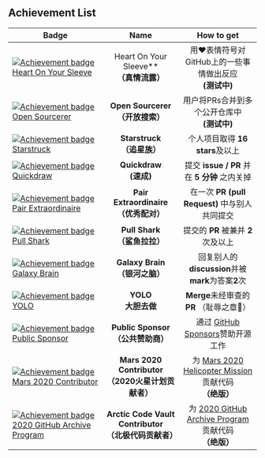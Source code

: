 ## Achievement List

| Badge                                                        |                             Name                             |                          How to get                          |
| ------------------------------------------------------------ | :----------------------------------------------------------: | :----------------------------------------------------------: |
| [![Achievement badge Heart On Your Sleeve](https://camo.githubusercontent.com/849459ac06f88476872e568dd15038ff92463b56b6c1d881eba4768c3c99f952/68747470733a2f2f6769746875622e6769746875626173736574732e636f6d2f696d616765732f6d6f64756c65732f70726f66696c652f616368696576656d656e74732f68656172742d6f6e2d796f75722d736c656576652d64656661756c742e706e67)](https://camo.githubusercontent.com/849459ac06f88476872e568dd15038ff92463b56b6c1d881eba4768c3c99f952/68747470733a2f2f6769746875622e6769746875626173736574732e636f6d2f696d616765732f6d6f64756c65732f70726f66696c652f616368696576656d656e74732f68656172742d6f6e2d796f75722d736c656576652d64656661756c742e706e67) |         Heart On Your Sleeve**<br />**（真情流露）**         |  用❤️表情符号对GitHub上的一些事情做出反应 <br />**(测试中)**  |
| [![Achievement badge Open Sourcerer](https://camo.githubusercontent.com/52c99599bf3ab70e329e1bdadc0fe81be0ec027fce4ec29e1ba77d4cae3ec38e/68747470733a2f2f6769746875622e6769746875626173736574732e636f6d2f696d616765732f6d6f64756c65732f70726f66696c652f616368696576656d656e74732f6f70656e2d736f757263657265722d64656661756c742e706e67)](https://camo.githubusercontent.com/52c99599bf3ab70e329e1bdadc0fe81be0ec027fce4ec29e1ba77d4cae3ec38e/68747470733a2f2f6769746875622e6769746875626173736574732e636f6d2f696d616765732f6d6f64756c65732f70726f66696c652f616368696576656d656e74732f6f70656e2d736f757263657265722d64656661756c742e706e67) |           **Open Sourcerer**<br />**（开放搜索）**           |       用户将PRs合并到多个公开仓库中 <br />**(测试中)**       |
| [![Achievement badge Starstruck](https://camo.githubusercontent.com/98e693d243cde46579166501d14a9259daa92de146d9ba7d6af25255c4707974/68747470733a2f2f6769746875622e6769746875626173736574732e636f6d2f696d616765732f6d6f64756c65732f70726f66696c652f616368696576656d656e74732f7374617273747275636b2d64656661756c742e706e67)](https://camo.githubusercontent.com/98e693d243cde46579166501d14a9259daa92de146d9ba7d6af25255c4707974/68747470733a2f2f6769746875622e6769746875626173736574732e636f6d2f696d616765732f6d6f64756c65732f70726f66696c652f616368696576656d656e74732f7374617273747275636b2d64656661756c742e706e67) |              **Starstruck**<br />**（追星族）**              |               个人项目取得 **16 stars**及以上                |
| [![Achievement badge Quickdraw](https://camo.githubusercontent.com/f1609e8e2b3083f5210bbf4a81dc33a2b31cfd964f256caddfcfe278a702b420/68747470733a2f2f6769746875622e6769746875626173736574732e636f6d2f696d616765732f6d6f64756c65732f70726f66696c652f616368696576656d656e74732f717569636b647261772d64656661756c742e706e67)](https://camo.githubusercontent.com/f1609e8e2b3083f5210bbf4a81dc33a2b31cfd964f256caddfcfe278a702b420/68747470733a2f2f6769746875622e6769746875626173736574732e636f6d2f696d616765732f6d6f64756c65732f70726f66696c652f616368696576656d656e74732f717569636b647261772d64656661756c742e706e67) |                **Quickdraw**<br />**(速成)**                 |         提交 **issue / PR** 并在 **5 分钟** 之内关掉         |
| [![Achievement badge Pair Extraordinaire](https://camo.githubusercontent.com/93a470d9cb4e7f8116d53a6f6e9a75c57d0359af59d8efa0b966ec11099db35f/68747470733a2f2f6769746875622e6769746875626173736574732e636f6d2f696d616765732f6d6f64756c65732f70726f66696c652f616368696576656d656e74732f706169722d65787472616f7264696e616972652d64656661756c742e706e67)](https://camo.githubusercontent.com/93a470d9cb4e7f8116d53a6f6e9a75c57d0359af59d8efa0b966ec11099db35f/68747470733a2f2f6769746875622e6769746875626173736574732e636f6d2f696d616765732f6d6f64756c65732f70726f66696c652f616368696576656d656e74732f706169722d65787472616f7264696e616972652d64656661756c742e706e67) |        **Pair Extraordinaire**<br />**（优秀配对）**         |        在一次 **PR (pull Request)** 中与别人共同提交         |
| [![Achievement badge Pull Shark](https://camo.githubusercontent.com/d4a52cfb3181d13b7a8267394f66299c39d3c9c1da254f6beea092af1c755cca/68747470733a2f2f6769746875622e6769746875626173736574732e636f6d2f696d616765732f6d6f64756c65732f70726f66696c652f616368696576656d656e74732f70756c6c2d736861726b2d64656661756c742e706e67)](https://camo.githubusercontent.com/d4a52cfb3181d13b7a8267394f66299c39d3c9c1da254f6beea092af1c755cca/68747470733a2f2f6769746875622e6769746875626173736574732e636f6d2f696d616765732f6d6f64756c65732f70726f66696c652f616368696576656d656e74732f70756c6c2d736861726b2d64656661756c742e706e67) |             **Pull Shark**<br />**（鲨鱼拉拉）**             |             提交的 **PR** 被兼并 **2** 次及以上              |
| [![Achievement badge Galaxy Brain](https://camo.githubusercontent.com/e6ce6ebed3ad198195acd59354be6eca03cc9568f9ce27db365b1504bb92e123/68747470733a2f2f6769746875622e6769746875626173736574732e636f6d2f696d616765732f6d6f64756c65732f70726f66696c652f616368696576656d656e74732f67616c6178792d627261696e2d64656661756c742e706e67)](https://camo.githubusercontent.com/e6ce6ebed3ad198195acd59354be6eca03cc9568f9ce27db365b1504bb92e123/68747470733a2f2f6769746875622e6769746875626173736574732e636f6d2f696d616765732f6d6f64756c65732f70726f66696c652f616368696576656d656e74732f67616c6178792d627261696e2d64656661756c742e706e67) |            **Galaxy Brain**<br />**（银河之脑）**            |      回复别人的**discussion**并被**mark**为答案**2**次       |
| [![Achievement badge YOLO](https://camo.githubusercontent.com/988603b9bc6683c1728f665e6c97539f6a3d7c7cced12c72c81731e7deb0398f/68747470733a2f2f6769746875622e6769746875626173736574732e636f6d2f696d616765732f6d6f64756c65732f70726f66696c652f616368696576656d656e74732f796f6c6f2d64656661756c742e706e67)](https://camo.githubusercontent.com/988603b9bc6683c1728f665e6c97539f6a3d7c7cced12c72c81731e7deb0398f/68747470733a2f2f6769746875622e6769746875626173736574732e636f6d2f696d616765732f6d6f64756c65732f70726f66696c652f616368696576656d656e74732f796f6c6f2d64656661756c742e706e67) |                  **YOLO**<br />**大胆去做**                  |           **Merge**未经审查的**PR** （耻辱之章🤣）            |
| [![Achievement badge Public Sponsor](https://camo.githubusercontent.com/84493db1ea8f017b17254903b5a4e01bf621a7e235413dd4e8ec7ca2b2b494a3/68747470733a2f2f6769746875622e6769746875626173736574732e636f6d2f696d616765732f6d6f64756c65732f70726f66696c652f616368696576656d656e74732f7075626c69632d73706f6e736f722d64656661756c742e706e67)](https://camo.githubusercontent.com/84493db1ea8f017b17254903b5a4e01bf621a7e235413dd4e8ec7ca2b2b494a3/68747470733a2f2f6769746875622e6769746875626173736574732e636f6d2f696d616765732f6d6f64756c65732f70726f66696c652f616368696576656d656e74732f7075626c69632d73706f6e736f722d64656661756c742e706e67) |          **Public Sponsor**<br />**（公共赞助商）**          | 通过 [GitHub Sponsors](https://github.com/sponsors)赞助开源工作 |
| [![Achievement badge Mars 2020 Contributor](https://camo.githubusercontent.com/50545617a2406472c9425cae4c9b5d20fd0da3f43a658c889bb4082e1b5a1e8b/68747470733a2f2f6769746875622e6769746875626173736574732e636f6d2f696d616765732f6d6f64756c65732f70726f66696c652f616368696576656d656e74732f6d6172732d323032302d636f6e7472696275746f722d64656661756c742e706e67)](https://camo.githubusercontent.com/50545617a2406472c9425cae4c9b5d20fd0da3f43a658c889bb4082e1b5a1e8b/68747470733a2f2f6769746875622e6769746875626173736574732e636f6d2f696d616765732f6d6f64756c65732f70726f66696c652f616368696576656d656e74732f6d6172732d323032302d636f6e7472696275746f722d64656661756c742e706e67) |  **Mars 2020 Contributor**<br />**（2020火星计划贡献者）**   | 为 [Mars 2020 Helicopter Mission](https://github.com/readme/featured/nasa-ingenuity-helicopter)贡献代码<br />**（绝版）** |
| [![Achievement badge 2020 GitHub Archive Program](https://camo.githubusercontent.com/87254f3e7cbfae66011faddb066d019e7dc77f286e4a8286a55cad7d2c81b449/68747470733a2f2f6769746875622e6769746875626173736574732e636f6d2f696d616765732f6d6f64756c65732f70726f66696c652f616368696576656d656e74732f6172637469632d636f64652d7661756c742d636f6e7472696275746f722d64656661756c742e706e67)](https://camo.githubusercontent.com/87254f3e7cbfae66011faddb066d019e7dc77f286e4a8286a55cad7d2c81b449/68747470733a2f2f6769746875622e6769746875626173736574732e636f6d2f696d616765732f6d6f64756c65732f70726f66696c652f616368696576656d656e74732f6172637469632d636f64652d7661756c742d636f6e7472696275746f722d64656661756c742e706e67) | **Arctic Code Vault Contributor**<br />**（北极代码贡献者）** | 为 [2020 GitHub Archive Program](https://archiveprogram.github.com/)贡献代码<br />**（绝版）** |